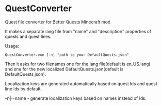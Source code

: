 # QuestConverter
Quest file converter for Better Quests Minecraft mod.

It makes a separate lang file from "name" and "description" properties of quests and quest lines.

Usage: 

```QuestConverter.exe [-n] "path to your DefaultQuests.json"```

Then it asks for two filenames one for the lang file(default is en_US.lang) and one for the new localized DefaultQuests.json(default is DefaultQuests.json).
  
Localization keys are generated automatically based on quest Ids and quest line Ids by default.

-n|--name - generate localization keys based on names instead of Ids.